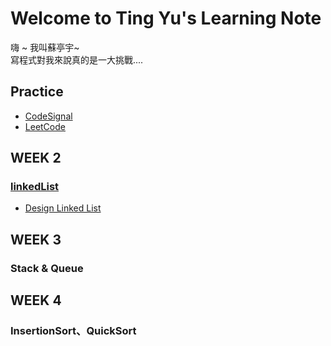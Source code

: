 # Welcome to Ting Yu's Learning Note
嗨 ~ 我叫蘇亭宇~           
寫程式對我來說真的是一大挑戰....

## Practice 
  * [CodeSignal](https://github.com/stopraining/LearningNote/tree/master/CodeSignal)
  * [LeetCode](https://github.com/stopraining/LearningNote/tree/master/LeetCode)

## WEEK 2
### [linkedList](https://github.com/stopraining/LearningNote/blob/master/intro/Linked%20List)
  * [Design Linked List](https://github.com/stopraining/LearningNote/blob/master/LeetCode/707Design%20Linked%20List.py)
 
## WEEK 3
### Stack & Queue

## WEEK 4
### InsertionSort、QuickSort
